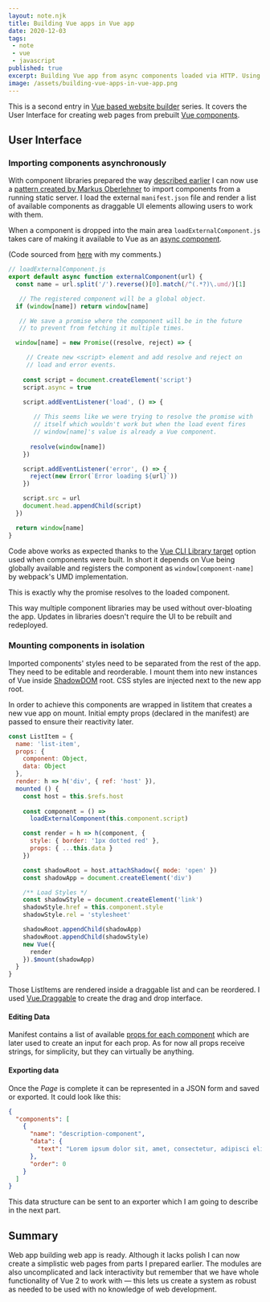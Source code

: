 ```yaml
---
layout: note.njk
title: Building Vue apps in Vue app
date: 2020-12-03
tags: 
 - note
 - vue
 - javascript
published: true
excerpt: Building Vue app from async components loaded via HTTP. Using ShadowDOM to prevent styles to cross app boundaries.
image: /assets/building-vue-apps-in-vue-app.png
---
```


This is a second entry in [Vue based website builder](../vue-website-builder) series. It covers the User Interface for creating web pages from prebuilt [Vue components](../building-vue-component-library).

## User Interface

### Importing components asynchronously

With component libraries prepared the way [described earlier](../building-vue-component-library) I can now use a [pattern created by Markus Oberlehner](https://markus.oberlehner.net/blog/distributed-vue-applications-loading-components-via-http/) to import components from a running static server. I load the external `manifest.json` file and render a list of available components as draggable UI elements allowing users to work with them.

When a component is dropped into the main area `loadExternalComponent.js` takes care of making it available to Vue as an [async component](https://vuejs.org/v2/guide/components-dynamic-async.html#Async-Components).

(Code sourced from [here](https://markus.oberlehner.net/blog/distributed-vue-applications-loading-components-via-http/) with my comments.)

```js
// loadExternalComponent.js
export default async function externalComponent(url) {
  const name = url.split('/').reverse()[0].match(/^(.*?)\.umd/)[1]

   // The registered component will be a global object.
  if (window[name]) return window[name]

   // We save a promise where the component will be in the future
   // to prevent from fetching it multiple times.

  window[name] = new Promise((resolve, reject) => {

     // Create new <script> element and add resolve and reject on
     // load and error events.
  
    const script = document.createElement('script')
    script.async = true

    script.addEventListener('load', () => {
  
       // This seems like we were trying to resolve the promise with
       // itself which wouldn't work but when the load event fires
       // window[name]'s value is already a Vue component.
    
      resolve(window[name])
    })

    script.addEventListener('error', () => {
      reject(new Error(`Error loading ${url}`))
    })

    script.src = url
    document.head.appendChild(script)
  })

  return window[name]
}
```

Code above works as expected thanks to the [Vue CLI Library target](https://cli.vuejs.org/guide/build-targets.html#library) option used when components were built. In short it depends on Vue being globally available and registers the component as `window[component-name]` by webpack's UMD implementation.

This is exactly why the promise resolves to the loaded component.

This way multiple component libraries may be used without over-bloating the app. Updates in libraries doesn't require the UI to be rebuilt and redeployed.

### Mounting components in isolation

Imported components' styles need to be separated from the rest of the app. They need to be editable and reorderable. I mount them into new instances of Vue inside [ShadowDOM](https://developer.mozilla.org/en-US/docs/Web/Web_Components/Using_shadow_DOM) root. CSS styles are injected next to the new app root.

In order to achieve this components are wrapped in listitem that creates a new vue app on mount. Initial empty props (declared in the manifest) are passed to ensure their reactivity later.

```js
const ListItem = {
  name: 'list-item',
  props: {
    component: Object,
    data: Object
  },
  render: h => h('div', { ref: 'host' }),
  mounted () {
    const host = this.$refs.host
    
    const component = () =>
      loadExternalComponent(this.component.script)

    const render = h => h(component, {
      style: { border: '1px dotted red' },
      props: { ...this.data }
    })

    const shadowRoot = host.attachShadow({ mode: 'open' })
    const shadowApp = document.createElement('div')

    /** Load Styles */
    const shadowStyle = document.createElement('link')
    shadowStyle.href = this.component.style
    shadowStyle.rel = 'stylesheet'

    shadowRoot.appendChild(shadowApp)
    shadowRoot.appendChild(shadowStyle)
    new Vue({
      render
    }).$mount(shadowApp)
  }
}
```

Those ListItems are rendered inside a draggable list and can be reordered. I used [Vue.Draggable](https://github.com/SortableJS/Vue.Draggable) to create the drag and drop interface.

#### Editing Data

Manifest contains a list of available [props for each component](../building-vue-component-library#standardization-and-metadata) which are later used to create an input for each prop. As for now all props receive strings, for simplicity, but they can virtually be anything.

#### Exporting data

Once the *Page* is complete it can be represented in a JSON form and saved or exported. It could look like this:

```json
{
  "components": [
    {
      "name": "description-component",
      "data": {
        "text": "Lorem ipsum dolor sit, amet, consectetur, adipisci elit"
      },
      "order": 0
    }
  ]
}
```
This data structure can be sent to an exporter which I am going to describe in the next part.

## Summary

Web app building web app is ready. Although it lacks polish I can now create a simplistic web pages from parts I prepared earlier. The modules are also uncomplicated and lack interactivity but remember that we have whole functionality of Vue 2 to work with — this lets us create a system as robust as needed to be used with no knowledge of web development.
